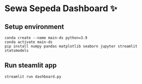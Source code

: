 # Sewa Sepeda Dashboard ✨

## Setup environment
```
conda create --name main-ds python=3.9
conda activate main-ds
pip install numpy pandas matplotlib seaborn jupyter streamlit statsmodels 
```

## Run steamlit app
```
streamlit run dashboard.py
```

